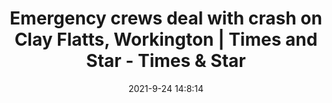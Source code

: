 ---
"title": "Emergency crews deal with crash on Clay Flatts, Workington | Times and Star - Times & Star"
"date": "2021-9-24 14:8:14"
"feed_name": "GOOGLENEWSINDUSTRIAL"
"feed_website": "https://news.google.com/search?q=industrial%2Bincident&hl=en-US&gl=US&ceid=US:en"
"feed_rss": "https://news.google.com/rss/search?q=industrial%2Bincident&hl=en-US&gl=US&ceid=US:en"
"link": "https://www.timesandstar.co.uk/news/19603762.emergency-crews-deal-crash-clay-flatts-workington/"
"file": "_posts/2021-1-1-8714de4efabdc607f6f2c3d7d9788d7f24583162.md"
"accident": "0"
"drilling": "0"
"dead": "0"
"injured": "0"
"where": "unknown site"
"place": "unknown place"
---